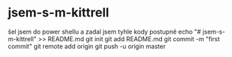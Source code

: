 ﻿# jsem-s-m-kittrell
šel jsem do power shellu a  zadal jsem tyhle kody postupně
echo "# jsem-s-m-kittrell" >> README.md
git init
git add README.md
git commit -m "first commit"
git remote add origin
git push -u origin master
